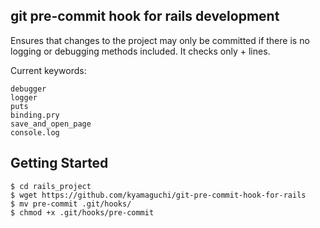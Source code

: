 ## git pre-commit hook for rails development

Ensures that changes to the project may only be committed if there is no logging or debugging methods included.
It checks only + lines.

Current keywords:

    debugger
    logger
    puts
    binding.pry
    save_and_open_page
    console.log

## Getting Started

    $ cd rails_project
    $ wget https://github.com/kyamaguchi/git-pre-commit-hook-for-rails
    $ mv pre-commit .git/hooks/
    $ chmod +x .git/hooks/pre-commit
